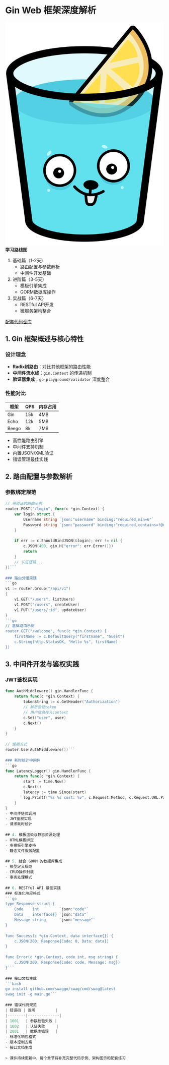 # Gin Web 框架深度解析

![Gin架构图](https://raw.githubusercontent.com/gin-gonic/logo/master/color.png)
**学习路线图**
1. 基础篇（1-2天）
   - 路由配置与参数解析
   - 中间件开发基础
2. 进阶篇（3-5天）
   - 模板引擎集成
   - GORM数据库操作
3. 实战篇（6-7天）
   - RESTful API开发
   - 微服务架构整合

[配套代码仓库](https://github.com/gin-gonic/examples)

## 1. Gin 框架概述与核心特性
### 设计理念
- **Radix树路由**：对比其他框架的路由性能
- **中间件流水线**：`gin.Context` 的传递机制
- **验证器集成**：`go-playground/validator` 深度整合

### 性能对比
| 框架 | QPS | 内存占用 |
|------|-----|---------|
| Gin  | 15k | 4MB      |
| Echo | 12k | 5MB      |
| Beego| 8k  | 7MB      |
- 高性能路由引擎
- 中间件支持机制
- 内置JSON/XML验证
- 错误管理最佳实践

## 2. 路由配置与参数解析
### 参数绑定规范
```go
// 带验证的路由示例
router.POST("/login", func(c *gin.Context) {
    var login struct {
        Username string `json:"username" binding:"required,min=6"`
        Password string `json:"password" binding:"required,contains=!@#"`
    }
    
    if err := c.ShouldBindJSON(&login); err != nil {
        c.JSON(400, gin.H{"error": err.Error()})
        return
    }
    // 认证逻辑...
})```

### 路由分组实践
```go
v1 := router.Group("/api/v1")
{
    v1.GET("/users", listUsers)
    v1.POST("/users", createUser)
    v1.PUT("/users/:id", updateUser)
}
```go
// 基础路由示例
router.GET("/welcome", func(c *gin.Context) {
    firstName := c.DefaultQuery("firstname", "Guest")
    c.String(http.StatusOK, "Hello %s", firstName)
})
```

## 3. 中间件开发与鉴权实践
### JWT鉴权实现
```go
func AuthMiddleware() gin.HandlerFunc {
    return func(c *gin.Context) {
        tokenString := c.GetHeader("Authorization")
        // 解析验证token
        // 用户信息存入context
        c.Set("user", user)
        c.Next()
    }
}

// 使用方式
router.Use(AuthMiddleware())```

### 耗时统计中间件
```go
func LatencyLogger() gin.HandlerFunc {
    return func(c *gin.Context) {
        start := time.Now()
        c.Next()
        latency := time.Since(start)
        log.Printf("%s %s cost: %v", c.Request.Method, c.Request.URL.Path, latency)
    }
}
- 中间件链式调用
- JWT鉴权实现
- 请求耗时统计

## 4. 模板渲染与静态资源处理
- HTML模板绑定
- 多模板引擎支持
- 静态文件服务配置

## 5. 结合 GORM 的数据库集成
- 模型定义规范
- CRUD操作封装
- 事务处理模式

## 6. RESTful API 最佳实践
### 标准化响应格式
```go
type Response struct {
    Code    int         `json:"code"`
    Data    interface{} `json:"data"`
    Message string      `json:"message"`
}

func Success(c *gin.Context, data interface{}) {
    c.JSON(200, Response{Code: 0, Data: data})
}

func Error(c *gin.Context, code int, msg string) {
    c.JSON(200, Response{Code: code, Message: msg})
}```

### 接口文档生成
```bash
go install github.com/swaggo/swag/cmd/swag@latest
swag init -g main.go```

### 错误代码规范
| 错误码 | 说明         |
|--------|--------------|
| 1001   | 参数校验失败 |
| 1002   | 认证失败     |
| 2001   | 数据库错误   |
- 标准化响应格式
- 版本控制方案
- 接口文档生成

> 课件持续更新中，每个章节将补充完整代码示例、架构图示和配套练习